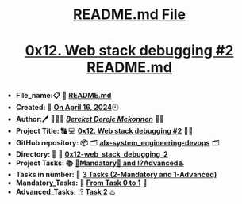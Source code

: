 <H1 align="center", height="1500"> <ins> README.md File </ins> </H1>
<H1 align="center"> <ins> 0x12. Web stack debugging #2 README.md</ins> </H1>

##

* **File_name:📋** 📖 [**README.md**](https://github.com/BekiHabesha/alx-system_engineering-devops/blob/master/0x12-web_stack_debugging_2/README.md)
* **Created: 📅** <ins>**On April 16, 2024**</ins>🕙
* **Author:🖊️** 👨🏻‍💻 [***Bereket Dereje Mekonnen***](https://intranet.alxswe.com/users/BereketDerejeMekonnen) 🧑‍💻
* **Project Title: 🔠**  💻 [**0x12. Web stack debugging #2**](https://intranet.alxswe.com/projects/287) 📝🔡
* **GitHub repository: 📦** 🗂 [**alx-system_engineering-devops**](https://github.com/BekiHabesha/alx-system_engineering-devops) 🗂
* **Directory: 💼** 📂 [**0x12-web_stack_debugging_2**](https://github.com/BekiHabesha/alx-system_engineering-devops/tree/master/0x12-web_stack_debugging_2)
* **Project Tasks: 📚** <ins>**💯Mandatory💯 and ⁉️Advanced♨️**</ins>
* **Tasks in number: 🔢** <ins>**3 Tasks (2-Mandatory and 1-Advanced)**</ins>
* **Mandatory_Tasks:** 💯 <ins>**From Task 0 to 1**</ins> 💯
* **Advanced_Tasks:** ⁉️ <ins>**Task 2**</ins> ♨️

###
